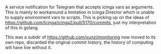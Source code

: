 A service notification for Telegram that accepts icinga vars as arguments. This is mainly to workaround a limitation in Icinga Director which is unable to supply environment vars to scripts. This is picking up on the ideas of https://github.com/Icinga/icinga2/pull/5170/commits, just my interpretation of this in golang.

This was a subdir of https://github.com/xunzi/monitoring now moved to its own repo, discarded the original commit history, the history of computing will have live without it.